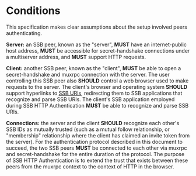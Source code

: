 # Conditions

This specification makes clear assumptions about the setup involved peers authenticating.

**Server:** an SSB peer, known as the "server", **MUST** have an internet-public host address, **MUST** be accessible for secret-handshake connections under a multiserver address, and **MUST** support HTTP requests.

**Client:** another SSB peer, known as the "client", **MUST** be able to open a secret-handshake and muxrpc connection with the server. The user controlling this SSB peer also **SHOULD** control a web browser used to make requests to the server. The client's browser and operating system **SHOULD** support hyperlinks to [SSB URIs](https://github.com/ssb-ngi-pointer/ssb-uri-spec), redirecting them to SSB applications that recognize and parse SSB URIs. The client's SSB application employed during SSB HTTP Authentication **MUST** be able to recognize and parse SSB URIs.

**Connections:** the server and the client **SHOULD** recognize each other's SSB IDs as mutually trusted (such as a mutual follow relationship, or "membership" relationship where the client has claimed an invite token from the server). For the authentication protocol described in this document to succeed, the two SSB peers **MUST** be connected to each other via muxrpc and secret-handshake for the entire duration of the protocol. The purpose of SSB HTTP Authentication is to extend the trust that exists between these peers from the muxrpc context to the context of HTTP in the browser.
